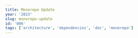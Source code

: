 ```yaml
---
title: Monorepo Update
year: '2023'
slug: monorepo-update
id: '006'
tags: ['architecture', 'dependencies', 'doc', 'monorepo']
---
```

